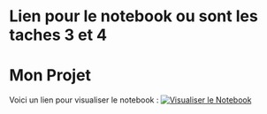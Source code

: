 # Lien pour le notebook ou sont les taches 3 et 4 
# Mon Projet
Voici un lien pour visualiser le notebook :
[![Visualiser le Notebook](https://img.shields.io/badge/Notebook-Open-blue)](https://colab.research.google.com/drive/1TmsVWK17w2oQ9qMm0gtl8trXXMlx9ayo?usp=sharing)

